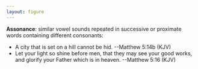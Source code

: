 ```yaml
---
layout: figure
---
```


**Assonance**: similar vowel sounds repeated in successive or proximate words containing different consonants:

 - A city that is set on a hill cannot be hid. --Matthew 5:14b (KJV)
 - Let your light so shine before men, that they may see your good works, and glorify your Father which is in heaven. --Matthew 5:16 (KJV)